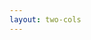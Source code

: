```yaml
---
layout: two-cols
---
```


<template v-slot:default>
<h1 class="abs-bl font-extrabold">Estrutura</h1>

<div class="flex flex-col gap-2 justify-between">
  <div class="flex flex-col gap-4">
    <StructurePoint _number="1" :title="Entidade de Acolhimento">
        <b>Jimmy Boys</b>
    </StructurePoint>
    <StructurePoint _number="2" :title="Projeto">
        <b>BeAPT</b>
    </StructurePoint>
    <StructurePoint _number="3" :title="Arquitetura">
        Arquitetura Conceptual
    </StructurePoint>
    <StructurePoint _number="4" :title="Tecnologias">
        <strong>React</strong> & Componentes
    </StructurePoint>
    <StructurePoint _number="4" :title="Resultado">
        Tecnologias
    </StructurePoint>
  </div>
  <div class="mt-5">
    <a href="https://gitlab.com" class="inline-flex gap-2 items-center !hover:text-beapt text-sm">
      <jam-gitlab />
      Repositório
    </a>
  </div>
</div>

</template>
<template v-slot:right>

<div class="flex flex-col gap-4">
    <StructurePoint _number="1" :title="Entidade de Acolhimento">
        <b>Jimmy Boys</b>
    </StructurePoint>
    <StructurePoint _number="2" :title="Projeto">
        <b>BeAPT</b>
    </StructurePoint>
    <StructurePoint _number="3" :title="Arquitetura">
        Arquitetura Conceptual
    </StructurePoint>
    <StructurePoint _number="4" :title="Tecnologias">
        <strong>React</strong> & Componentes
    </StructurePoint>
    <StructurePoint _number="4" :title="Resultado">
        Tecnologias
    </StructurePoint>
</div>
</template>